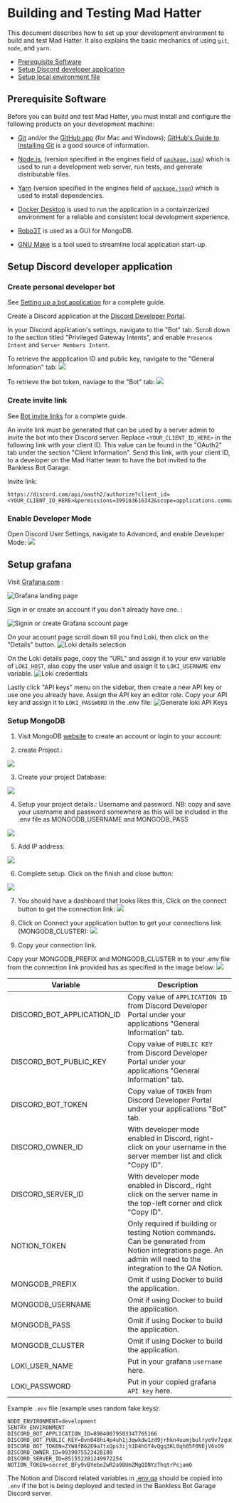 # Building and Testing Mad Hatter

This document describes how to set up your development environment to build and test Mad Hatter.
It also explains the basic mechanics of using `git`, `node`, and `yarn`.

* [Prerequisite Software](#prerequisite-software)
* [Setup Discord developer application](#setup-discord-developer-application)
* [Setup local environment file](#setup-local-environment-file)

## Prerequisite Software

Before you can build and test Mad Hatter, you must install and configure the
following products on your development machine:

* [Git](https://git-scm.com/) and/or the [GitHub app](https://desktop.github.com/) (for Mac and Windows);
  [GitHub's Guide to Installing Git](https://help.github.com/articles/set-up-git) is a good source of information.

* [Node.js](https://nodejs.org), (version specified in the engines field of [`package.json`](../package.json)) which is used to run a development web server,
  run tests, and generate distributable files.

* [Yarn](https://yarnpkg.com) (version specified in the engines field of [`package.json`](../package.json)) which is used to install dependencies.

* [Docker Desktop](https://www.docker.com/products/docker-desktop) is used to run the application in a containzerized environment for a reliable and consistent local development experience.

* [Robo3T](https://robomongo.org/) is used as a GUI for MongoDB.

* [GNU Make](https://www.gnu.org/software/make/) is a tool used to streamline local application start-up.

## Setup Discord developer application

### Create personal developer bot

See [Setting up a bot application](https://discordjs.guide/preparations/setting-up-a-bot-application.html) for a complete guide.

Create a Discord application at the [Discord Developer Portal](https://discord.com/developers/applications).

In your Discord application's settings, navigate to the "Bot" tab. Scroll down to the section titled "Privileged Gateway Intents", and enable `Presence Intent` and `Server Members Intent`.

To retrieve the appplication ID and public key, navigate to the "General Information" tab:
![](images/create_app.png)

To retrieve the bot token, naviage to the "Bot" tab:
![](images/create_bot.png)

### Create invite link

See [Bot invite links](https://discordjs.guide/preparations/adding-your-bot-to-servers.html#bot-invite-links) for a complete guide.

An invite link must be generated that can be used by a server admin to invite the bot into their Discord server. Replace `<YOUR_CLIENT_ID_HERE>` in the following link with your client ID. This value can be found in the "OAuth2" tab under the section "Client Information". Send this link, with your client ID, to a developer on the Mad Hatter team to have the bot invited to the Bankless Bot Garage.

Invite link:

```
https://discord.com/api/oauth2/authorize?client_id=<YOUR_CLIENT_ID_HERE>&permissions=399163616342&scope=applications.commands%20bot
```

### Enable Developer Mode

Open Discord User Settings, navigate to Advanced, and enable Developer Mode:
![](images/discord_developer_mode.png)

<!-- ## Setup local environment file

Create a `.env` file in the project root directory using `.env.template` as a template. -->

## Setup grafana

Visit [Grafana.com](https://grafana.com/) :

![Grafana landing page](images/grafana-landing.png)

Sign in or create an account if you don't already have one. :

![Signin or create Grafana sccount page](images/grafana-create-acct.png)

On your account page scroll down till you find Loki, then click on the "Details" button.
![Loki details selection](images/loki-details.png)

On the Loki details page, copy the "URL" and assign it to your env variable of `LOKI_HOST`, also copy the user value and assign it to `LOKI_USERNAME` env variable.
![Loki credentials](images/loki-credentials.png)

Lastly click "API keys" menu on the sidebar, then create a new API key or use one you already have. Assign the API key an editor role. Copy your API key and assign it to `LOKI_PASSWORD` in the .env file:
![Generate loki API Keys](images/grafana-create-api.png)

### Setup MongoDB

1. Visit MongoDB [website](https://account.mongodb.com/account/login) to create an account or login to your account:

2. create Project.:

![](images/createdb.png)

3. Create your project Database:

![](images/deployproject.png)

4. Setup your project details.: Username and password.
NB: copy and save your username and password somewhere as this will be included in the .env file as MONGODB_USERNAME and MONGODB_PASS

![](images/setFinish.png)

5. Add IP address:

![](images/addIP.png)

6. Complete setup. Click on the finish and close button:

![](images/finishup.png)

7. You should have a dashboard that looks likes this,
Click on the connect button to get the connection link:
![](images/dashboard.png)

8. Click on Connect your application button to get your connections link (MONGODB_CLUSTER):
![](images/connect.png)

9. Copy your connection link.

Copy your MONGODB_PREFIX and MONGODB_CLUSTER in to your .env file from the connection link provided has as specified in the image below:
![](images/link-ex.png)

| Variable | Description|
| --- | --- |  
| DISCORD_BOT_APPLICATION_ID | Copy value of `APPLICATION ID` from Discord Developer Portal under your applications "General Information" tab. |
| DISCORD_BOT_PUBLIC_KEY | Copy value of `PUBLIC KEY` from Discord Developer Portal under your applications "General Information" tab. |
| DISCORD_BOT_TOKEN | Copy value of `TOKEN` from Discord Developer Portal under your applications "Bot" tab. |
| DISCORD_OWNER_ID | With developer mode enabled in Discord, right-click on your username in the server member list and click "Copy ID". |
| DISCORD_SERVER_ID | With developer mode enabled in Discord,, right click on the server name in the top-left corner and click "Copy ID". |
| NOTION_TOKEN | Only required if building or testing Notion commands. Can be generated from Notion integrations page. An admin will need to the integration to the QA Notion. |
| MONGODB_PREFIX | Omit if using Docker to build the application. |
| MONGODB_USERNAME | Omit if using Docker to build the application. |
| MONGODB_PASS | Omit if using Docker to build the application. |
| MONGODB_CLUSTER | Omit if using Docker to build the application. |
| LOKI_USER_NAME | Put in your grafana `username` here. |
| LOKI_PASSWORD | Put in your copied grafana `API key` here. |

Example `.env` file (example uses random fake keys):

```
NODE_ENVIRONMENT=development
SENTRY_ENVIRONMENT
DISCORD_BOT_APPLICATION_ID=89840079503347765166
DISCORD_BOT_PUBLIC_KEY=0vn048hi4p4uh1j3qwkdw1zd9jrhkn4uumjbulrye9v7zgu64b
DISCORD_BOT_TOKEN=ZYW4fB62E9a7txQps3ijh1D4hGY4vQgq3KL0qh05F0NEjV6xO9
DISCORD_OWNER_ID=9939075523428180
DISCORD_SERVER_ID=851552281249972254
NOTION_TOKEN=secret_BFy9vBYebeZwR2a98UmZMgQINYzThqtrPcjamO
```

The Notion and Discord related variables in [.env.qa](../.env.qa) should be copied into `.env` if the bot is being deployed and tested in the Bankless Bot Garage Discord server.
